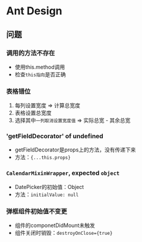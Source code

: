 # Ant Design

## 问题

### 调用的方法不存在
* 使用this.method调用
* 检查`this指向`是否正确

### 表格错位
1. 每列设置宽度 => 计算总宽度
2. 表格设置总宽度
3. 选择其中`一列取消设置宽度值` => 实际总宽 - 其余总宽

### 'getFieldDecorator' of undefined
* getFieldDecorator是props上的方法，没有传递下来
* 方法：`{...this.props}`

### `CalendarMixinWrapper`, expected `object`
* DatePicker的初始值：Object
* 方法：`initialValue: null` 

### 弹框组件初始值不变更
* 组件的componetDidMount未触发
* 组件关闭时销毁：`destroyOnClose={true}`